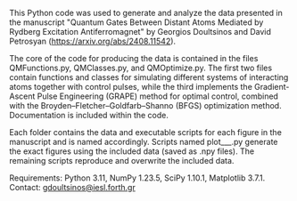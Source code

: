 This Python code was used to generate and analyze the data presented in the manuscript "Quantum 
Gates Between Distant Atoms Mediated by Rydberg Excitation Antiferromagnet" by Georgios Doultsinos 
and David Petrosyan (https://arxiv.org/abs/2408.11542).

The core of the code for producing the data is contained in the files QMFunctions.py, QMClasses.py, 
and QMOptimize.py. The first two files contain functions and classes for simulating different systems 
of interacting atoms together with control pulses, while the third implements the Gradient-Ascent Pulse 
Engineering (GRAPE) method for optimal control, combined with the Broyden–Fletcher–Goldfarb–Shanno (BFGS) 
optimization method. Documentation is included within the code.

Each folder contains the data and executable scripts for each figure in the manuscript and is named accordingly. 
Scripts named plot___.py generate the exact figures using the included data (saved as .npy files). The 
remaining scripts reproduce and overwrite the included data.

Requirements: Python 3.11, NumPy 1.23.5, SciPy 1.10.1, Matplotlib 3.7.1.
Contact: gdoultsinos@iesl.forth.gr

